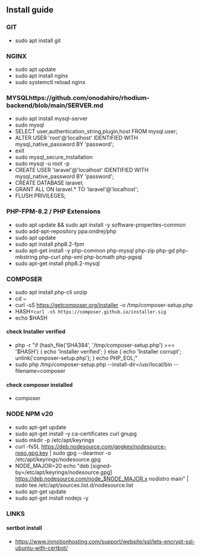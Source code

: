 ## Install guide 

### GIT

- sudo apt install git

### NGINX

- sudo apt update
- sudo apt install nginx
- sudo systemctl reload nginx

### MYSQLhttps://github.com/onodahiro/rhodium-backend/blob/main/SERVER.md

- sudo apt install mysql-server
- sudo mysql
- SELECT user,authentication_string,plugin,host FROM mysql.user;
- ALTER USER 'root'@'localhost' IDENTIFIED WITH mysql_native_password BY 'password';
- exit
- sudo mysql_secure_installation
- sudo mysql -u root -p
- CREATE USER 'laravel'@'localhost' IDENTIFIED WITH mysql_native_password BY 'password';
- CREATE DATABASE laravel;
- GRANT ALL ON laravel.* TO 'laravel'@'localhost';
- FLUSH PRIVILEGES;

### PHP-FPM-8.2 / PHP Extensions

- sudo apt update && sudo apt install -y software-properties-common
- sudo add-apt-repository ppa:ondrej/php
- sudo apt update
- sudo apt install php8.2-fpm
- sudo apt-get install -y php-common php-mysql php-zip php-gd php-mbstring php-curl php-xml php-bcmath php-pgsql
- sudo apt-get install php8.2-mysql

### COMPOSER

- sudo apt install php-cli unzip
- cd ~
- curl -sS https://getcomposer.org/installer -o /tmp/composer-setup.php
- HASH=`curl -sS https://composer.github.io/installer.sig`
- echo $HASH

#### check Installer verified

- php -r "if (hash_file('SHA384', '/tmp/composer-setup.php') === '$HASH') { echo 'Installer verified'; } else { echo 'Installer corrupt'; unlink('composer-setup.php'); } echo PHP_EOL;"
- sudo php /tmp/composer-setup.php --install-dir=/usr/local/bin --filename=composer

#### check composer installed

- composer

### NODE NPM v20

- sudo apt-get update
- sudo apt-get install -y ca-certificates curl gnupg
- sudo mkdir -p /etc/apt/keyrings
- curl -fsSL https://deb.nodesource.com/gpgkey/nodesource-repo.gpg.key | sudo gpg --dearmor -o /etc/apt/keyrings/nodesource.gpg
- NODE_MAJOR=20 echo "deb [signed-by=/etc/apt/keyrings/nodesource.gpg] https://deb.nodesource.com/node_$NODE_MAJOR.x nodistro main" | sudo tee /etc/apt/sources.list.d/nodesource.list
- sudo apt-get update
- sudo apt-get install nodejs -y

### LINKS
#### sertbot install
- https://www.inmotionhosting.com/support/website/ssl/lets-encrypt-ssl-ubuntu-with-certbot/
